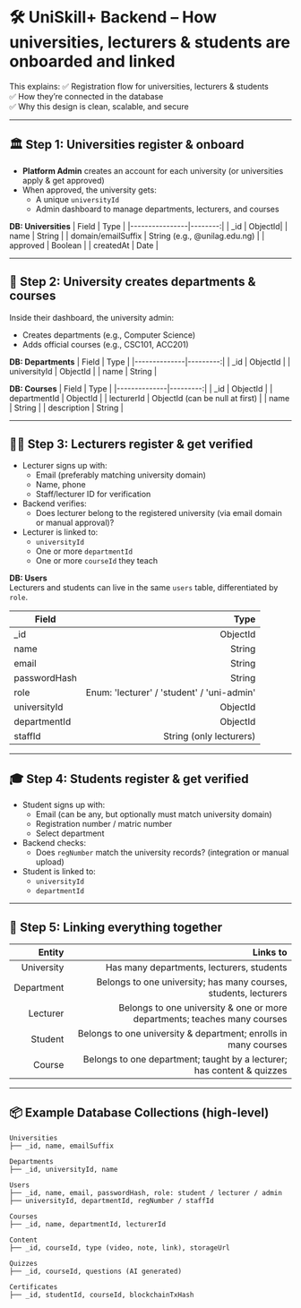 # 🛠️ **UniSkill+ Backend – How universities, lecturers & students are onboarded and linked**

This explains:
✅ Registration flow for universities, lecturers & students  
✅ How they’re connected in the database  
✅ Why this design is clean, scalable, and secure

---

## 🏛️ Step 1: Universities register & onboard

- **Platform Admin** creates an account for each university (or universities apply & get approved)
- When approved, the university gets:
  - A unique `universityId`
  - Admin dashboard to manage departments, lecturers, and courses

**DB: Universities**
| Field | Type |
|----------------|--------:|
| \_id | ObjectId|
| name | String |
| domain/emailSuffix | String (e.g., @unilag.edu.ng) |
| approved | Boolean |
| createdAt | Date |

---

## 🏢 Step 2: University creates departments & courses

Inside their dashboard, the university admin:

- Creates departments (e.g., Computer Science)
- Adds official courses (e.g., CSC101, ACC201)

**DB: Departments**
| Field | Type |
|--------------|---------:|
| \_id | ObjectId |
| universityId | ObjectId |
| name | String |

**DB: Courses**
| Field | Type |
|--------------|---------:|
| \_id | ObjectId |
| departmentId | ObjectId |
| lecturerId | ObjectId (can be null at first) |
| name | String |
| description | String |

---

## 👩‍🏫 Step 3: Lecturers register & get verified

- Lecturer signs up with:
  - Email (preferably matching university domain)
  - Name, phone
  - Staff/lecturer ID for verification
- Backend verifies:
  - Does lecturer belong to the registered university (via email domain or manual approval)?
- Lecturer is linked to:
  - `universityId`
  - One or more `departmentId`
  - One or more `courseId` they teach

**DB: Users**  
Lecturers and students can live in the same `users` table, differentiated by `role`.

| Field        |                                       Type |
| ------------ | -----------------------------------------: |
| \_id         |                                   ObjectId |
| name         |                                     String |
| email        |                                     String |
| passwordHash |                                     String |
| role         | Enum: 'lecturer' / 'student' / 'uni-admin' |
| universityId |                                   ObjectId |
| departmentId |                                   ObjectId |
| staffId      |                    String (only lecturers) |

---

## 🎓 Step 4: Students register & get verified

- Student signs up with:
  - Email (can be any, but optionally must match university domain)
  - Registration number / matric number
  - Select department
- Backend checks:
  - Does `regNumber` match the university records? (integration or manual upload)
- Student is linked to:
  - `universityId`
  - `departmentId`

---

## 🧩 Step 5: Linking everything together

|     Entity |                                                                  Links to |
| ---------: | ------------------------------------------------------------------------: |
| University |                                 Has many departments, lecturers, students |
| Department |          Belongs to one university; has many courses, students, lecturers |
|   Lecturer | Belongs to one university & one or more departments; teaches many courses |
|    Student |           Belongs to one university & department; enrolls in many courses |
|     Course |    Belongs to one department; taught by a lecturer; has content & quizzes |

---

## 📦 Example Database Collections (high-level)

```plaintext
Universities
├── _id, name, emailSuffix

Departments
├── _id, universityId, name

Users
├── _id, name, email, passwordHash, role: student / lecturer / admin
├── universityId, departmentId, regNumber / staffId

Courses
├── _id, name, departmentId, lecturerId

Content
├── _id, courseId, type (video, note, link), storageUrl

Quizzes
├── _id, courseId, questions (AI generated)

Certificates
├── _id, studentId, courseId, blockchainTxHash
```
